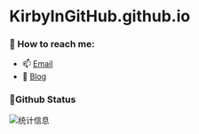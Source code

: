 # KirbyInGitHub.github.io


### 💬 How to reach me:  
- 📫 [Email](996@itdog.icu)
- 👀 [Blog](https://itdog.icu) 

###  📌Github Status 

![统计信息](https://github-readme-stats.vercel.app/api?username=KirbyInGitHub&show_icons=true&title_color=fffffc&icon_color=FFFFFF&text_color=FFFFFF&bg_color=fa9191)

<!---
KirbyInGitHub/KirbyInGitHub is a ✨ special ✨ repository because its `README.md` (this file) appears on your GitHub profile.
You can click the Preview link to take a look at your changes.
--->
